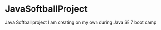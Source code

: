 JavaSoftballProject
===================

Java Softball project I am creating on my own during Java SE 7 boot camp